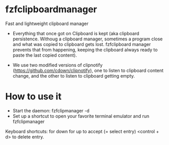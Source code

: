 # fzfclipboardmanager
Fast and lightweight clipboard manager

- Everything that once got on Clipboard is kept (aka clipboard persistence. Withoug a clipboard manager, sometimes 
                                                  a program close and what was copied to clipboard gets lost. fzfclipboard
                                                  manager prevents that from happening, keeping the clipboard always ready 
                                                  to paste the last copied content).
                                                  
- We use two modified versions of clipnotify (https://github.com/cdown/clipnotify), one to listen to clipboard content change, 
                                                  and the other to listen to clipboard getting empty. 

# How to use it
- Start the daemon: fzfclipmanager -d 
- Set up a shortcut to open your favorite terminal emulator and run fzfclipmanager 

Keyboard shortcuts:
<j> for down 
<k> for up
<enter> to accept (= select entry)
<control + d> to delete entry.
